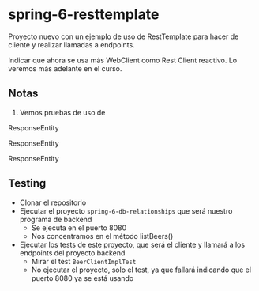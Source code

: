 # spring-6-resttemplate

Proyecto nuevo con un ejemplo de uso de RestTemplate para hacer de cliente y realizar llamadas a endpoints.

Indicar que ahora se usa más WebClient como Rest Client reactivo. Lo veremos más adelante en el curso.

## Notas

1. Vemos pruebas de uso de

  ResponseEntity<String>

  ResponseEntity<Map>

  ResponseEntity<JsonNode>

## Testing

- Clonar el repositorio
- Ejecutar el proyecto `spring-6-db-relationships` que será nuestro programa de backend
  - Se ejecuta en el puerto 8080
  - Nos concentramos en el método listBeers()
- Ejecutar los tests de este proyecto, que será el cliente y llamará a los endpoints del proyecto backend
  - Mirar el test `BeerClientImplTest`
  - No ejecutar el proyecto, solo el test, ya que fallará indicando que el puerto 8080 ya se está usando